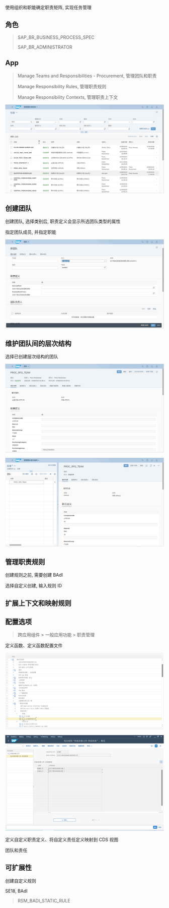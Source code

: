 使用组织和职能确定职责矩阵, 实现任务管理
## 角色
> SAP_BR_BUSINESS_PROCESS_SPEC
>
> SAP_BR_ADMINISTRATOR
## App
> Manage Teams and Responsibilities - Procurement, 管理团队和职责
>
> Manage Responsibility Rules, 管理职责规则
>
> Manage Responsibility Contexts, 管理职责上下文

![Responsibility](./img/Responsibility.png "管理团队和职责")

## 创建团队
创建团队, 选择类别后, 职责定义会显示所选团队类型的属性

指定团队成员, 并指定职能

![Create-Team](./img/Create-Team.png "创建团队")

## 维护团队间的层次结构
选择已创建层次结构的团队

![Hierarchy](./img/Hierarchy.png "层次结构")

![Subteam](./img/Subteam.png "子团队")

## 管理职责规则
创建规则之前, 需要创建 BAdI

选择自定义创建, 输入规则 ID
## 扩展上下文和映射规则
## 配置选项
> 跨应用组件 > 一般应用功能 > 职责管理

定义函数、定义函数配置文件

![Functions](./img/Functions.png "函数")

![Function-Profiles](./img/Function-Profiles.png "函数配置文件")

定义自定义职责定义、将自定义责任定义映射到 CDS 视图

团队和责任

## 可扩展性
创建自定义规则

SE18, BAdI
> RSM_BADI_STATIC_RULE